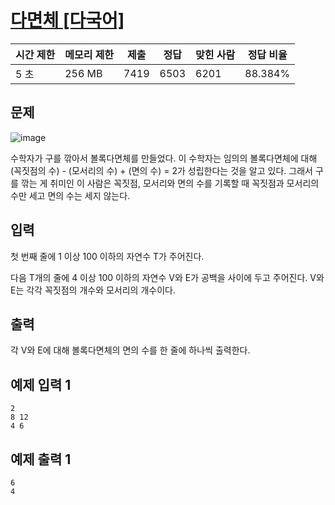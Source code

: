 # [다면체 [다국어]](https://www.acmicpc.net/problem/10569)

| 시간 제한 | 메모리 제한 | 제출 | 정답 | 맞힌 사람 | 정답 비율 |
| --- | --- | --- | --- | --- | --- |
| 5 초 | 256 MB | 7419 | 6503 | 6201 | 88.384% |

## 문제

![image](https://github.com/user-attachments/assets/0a007c3f-816e-4851-9ac9-79a3ec7fb780)

수학자가 구를 깎아서 볼록다면체를 만들었다. 이 수학자는 임의의 볼록다면체에 대해 (꼭짓점의 수) - (모서리의 수) + (면의 수) = 2가 성립한다는 것을 알고 있다. 그래서 구를 깎는 게 취미인 이 사람은 꼭짓점, 모서리와 면의 수를 기록할 때 꼭짓점과 모서리의 수만 세고 면의 수는 세지 않는다.

## 입력

첫 번째 줄에 1 이상 100 이하의 자연수 T가 주어진다.

다음 T개의 줄에 4 이상 100 이하의 자연수 V와 E가 공백을 사이에 두고 주어진다. V와 E는 각각 꼭짓점의 개수와 모서리의 개수이다.

## 출력

각 V와 E에 대해 볼록다면체의 면의 수를 한 줄에 하나씩 출력한다.

## 예제 입력 1

```
2
8 12
4 6

```

## 예제 출력 1

```
6
4
```
